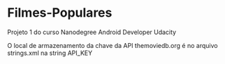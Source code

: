 # Filmes-Populares
Projeto 1 do curso Nanodegree Android Developer Udacity

O local de armazenamento da chave da API themoviedb.org é no arquivo strings.xml na string API_KEY
